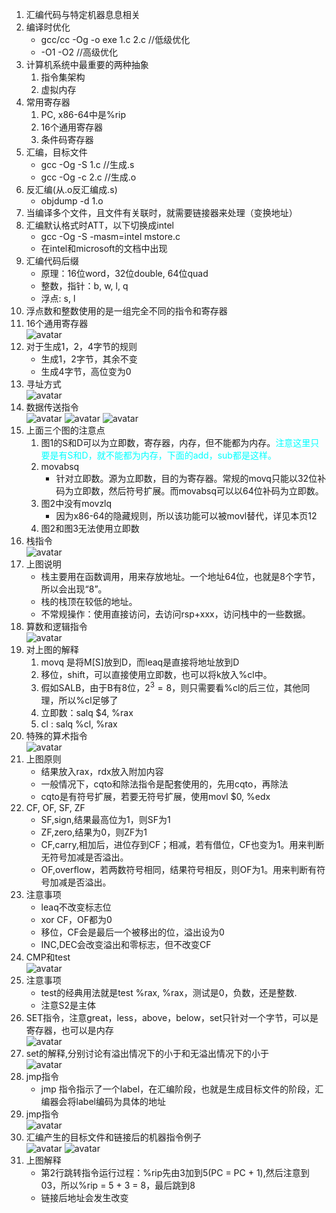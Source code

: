 1. 汇编代码与特定机器息息相关
2. 编译时优化
    - gcc/cc -Og -o exe 1.c 2.c //低级优化
    - -O1 -O2 //高级优化
3. 计算机系统中最重要的两种抽象
    1. 指令集架构
    2. 虚拟内存
4. 常用寄存器
    1. PC, x86-64中是%rip
    2. 16个通用寄存器
    3. 条件码寄存器
5. 汇编，目标文件
    - gcc -Og -S 1.c //生成.s
    - gcc -Og -c 2.c //生成.o
6. 反汇编(从.o反汇编成.s)
    - objdump -d 1.o
7. 当编译多个文件，且文件有关联时，就需要链接器来处理（变换地址）
8. 汇编默认格式时ATT，以下切换成intel
    - gcc -Og -S -masm=intel mstore.c
    - 在intel和microsoft的文档中出现
9. 汇编代码后缀
    - 原理：16位word，32位double, 64位quad
    - 整数，指针：b, w, l, q
    - 浮点: s, l
10. 浮点数和整数使用的是一组完全不同的指令和寄存器
11. 16个通用寄存器 <br/>
![avatar](./附件/chapter3/16个整数寄存器.png)
12. 对于生成1，2，4字节的规则
    - 生成1，2字节，其余不变
    - 生成4字节，高位变为0
13. 寻址方式 <br/>
![avatar](./附件/chapter3/寻址方式.png)
14. 数据传送指令 <br/>
![avatar](./附件/chapter3/数据传送1.png)
![avatar](./附件/chapter3/数据传送2.png)
![avatar](./附件/chapter3/数据传送3.png)
15. 上面三个图的注意点
    1. 图1的S和D可以为立即数，寄存器，内存，但不能都为内存。<font color=#00ffff>注意这里只要是有S和D，就不能都为内存，下面的add，sub都是这样。</font>
    2. movabsq
        - 针对立即数。源为立即数，目的为寄存器。常规的movq只能以32位补码为立即数，然后符号扩展。而movabsq可以以64位补码为立即数。
    3. 图2中没有movzlq
        - 因为x86-64的隐藏规则，所以该功能可以被movl替代，详见本页12
    4. 图2和图3无法使用立即数
16. 栈指令</br>
![avatar](./附件/chapter3/栈指令.png)
17. 上图说明
    - 栈主要用在函数调用，用来存放地址。一个地址64位，也就是8个字节，所以会出现“8”。
    - 栈的栈顶在较低的地址。
    - 不常规操作：使用直接访问，去访问rsp+xxx，访问栈中的一些数据。
18. 算数和逻辑指令</br>
![avatar](./附件/chapter3/算数和逻辑指令.png)
19. 对上图的解释
    1. movq 是将M[S]放到D，而leaq是直接将地址放到D
    2. 移位，shift，可以直接使用立即数，也可以将k放入%cl中。
    3. 假如SALB，由于B有8位，$2^3=8$，则只需要看%cl的后三位，其他同理，所以%cl足够了
    4. 立即数：salq $4, %rax
    5. cl : salq %cl, %rax
20. 特殊的算术指令</br>
![avatar](./附件/chapter3/特殊的算术操作.png)
21. 上图原则
    - 结果放入rax，rdx放入附加内容
    - 一般情况下，cqto和除法指令是配套使用的，先用cqto，再除法
    - cqto是有符号扩展，若要无符号扩展，使用movl $0, %edx
22. CF, OF, SF, ZF
    - SF,sign,结果最高位为1，则SF为1
    - ZF,zero,结果为0，则ZF为1
    - CF,carry,相加后，进位存到CF；相减，若有借位，CF也变为1。用来判断无符号加减是否溢出。
    - OF,overflow，若两数符号相同，结果符号相反，则OF为1。用来判断有符号加减是否溢出。
23. 注意事项
    - leaq不改变标志位
    - xor CF，OF都为0
    - 移位，CF会是最后一个被移出的位，溢出设为0
    - INC,DEC会改变溢出和零标志，但不改变CF
24. CMP和test</br>
![avatar](./附件/chapter3/比较和测试指令.png)
25. 注意事项
    - test的经典用法就是test %rax, %rax，测试是0，负数，还是整数.
    - 注意S2是主体
26. SET指令，注意great，less，above，below，set只针对一个字节，可以是寄存器，也可以是内存</br>
![avatar](./附件/chapter3/SET指令.png)
27. set的解释,分别讨论有溢出情况下的小于和无溢出情况下的小于</br>
![avatar](./附件/chapter3/set的解释.png)
28. jmp指令
    - jmp 指令指示了一个label，在汇编阶段，也就是生成目标文件的阶段，汇编器会将label编码为具体的地址
29. jmp指令</br>
![avatar](./附件/chapter3/jmp指令.png)
30. 汇编产生的目标文件和链接后的机器指令例子</br>
![avatar](./附件/chapter3/例子1.png)
![avatar](./附件/chapter3/例子2.png)
31. 上图解释
    - 第2行跳转指令运行过程：%rip先由3加到5(PC = PC + 1),然后注意到03，所以%rip = 5 + 3 = 8，最后跳到8
    - 链接后地址会发生改变
